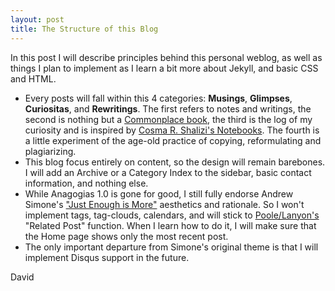 ```yaml
---
layout: post
title: The Structure of this Blog 
---
```


<div class="message">
  In this post I will describe principles behind this personal weblog, as well as things I plan to implement as I learn a bit more about Jekyll, and basic CSS and HTML.
</div> 

* Every posts will fall within this 4 categories: **Musings**, **Glimpses**, **Curiositas**, and **Rewritings**. The first refers to notes and writings, the second is nothing but a [Commonplace book](http://www.nybooks.com/articles/archives/2000/dec/21/extraordinary-commonplaces/), the third is the log of my curiosity and is inspired by [Cosma R. Shalizi's Notebooks](http://bactra.org/notebooks/). The fourth is a little experiment of the age-old practice of copying, reformulating and plagiarizing.  
* This blog focus entirely on content, so the design will remain barebones. I will add an Archive or a Category Index to the sidebar, basic contact information, and nothing else. 
* While Anagogias 1.0 is gone for good, I still fully endorse Andrew Simone's ["Just Enough is More"](https://github.com/asimone/justenoughismore) aesthetics and rationale. So I won't implement tags, tag-clouds, calendars, and will stick to [Poole/Lanyon's](http://getpoole.com) "Related Post" function. When I learn how to do it, I will make sure that the Home page shows only the most recent post.
* The only important departure from Simone's original theme is that I will implement Disqus support in the future. 

David
